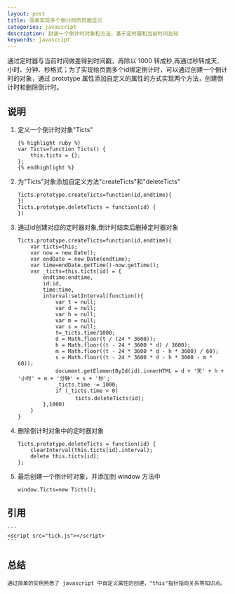 ```yaml
---
layout: post
title: 简单实现多个倒计时的页面显示
categories: javascript
description: 封装一个倒计时对象和方法，基于定时器和当前时间比较
keywords: javascript
---
```


通过定时器与当前时间做差得到时间戳，再除以 1000 转成秒,再通过秒转成天、小时、分钟、秒格式；为了实现给页面多个id绑定倒计时，可以通过创建一个倒计时的对象，通过 prototype 属性添加自定义的属性的方式实现两个方法，创建倒计时和删除倒计时。

## 说明

1. 定义一个倒计时对象"Ticts"

	```
	{% highlight ruby %}
	var Ticts=function Ticts() {
	    this.ticts = {}; 
	};
	{% endhighlight %}
	```
2. 为"Ticts"对象添加自定义方法"createTicts"和"deleteTicts"

	```
	Ticts.prototype.createTicts=function(id,endtime){
	})
	Ticts.prototype.deleteTicts = function(id) {
	})
	```
3. 通过id创建对应的定时器对象,倒计时结束后删掉定时器对象

	```
	Ticts.prototype.createTicts=function(id,endtime){
	    var ticts=this;
	    var now = new Date();
	    var endDate = new Date(endtime);
	    var time=endDate.getTime()-now.getTime();
	    var _ticts=this.ticts[id] = {
	        endtime:endtime,
	        id:id,
	        time:time,
	        interval:setInterval(function(){
	            var t = null;
	            var d = null;
	            var h = null;
	            var m = null;
	            var s = null;
	            t=_ticts.time/1000;
	            d = Math.floor(t / (24 * 3600));
	            h = Math.floor((t - 24 * 3600 * d) / 3600);
	            m = Math.floor((t - 24 * 3600 * d - h * 3600) / 60);
	            s = Math.floor((t - 24 * 3600 * d - h * 3600 - m * 60));
	            document.getElementById(id).innerHTML = d + '天' + h + '小时' + m + '分钟' + s + '秒';
	            _ticts.time -= 1000;
	            if (_ticts.time < 0)
	　　　　　　　　　　　ticts.deleteTicts(id);                               
	        },1000)
	    }       
	}
	```
4. 删除倒计时对象中的定时器对象

	```
	Ticts.prototype.deleteTicts = function(id) {
	    clearInterval(this.ticts[id].interval);
	    delete this.ticts[id];
	};
	```
5. 最后创建一个倒计时对象，并添加到 window 方法中

	```
	window.Ticts=new Ticts();
	```
## 引用
	
	```
	<script src="tick.js"></script>
	```
## 总结
	
	通过简单的实例熟悉了 javascript 中自定义属性的创建，"this"指针指向关系等知识点。
